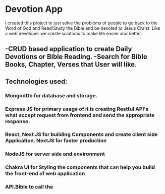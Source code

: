 # Devotion App
 I created this project to just solve the problems of people to go back to the Word of God and Read/Study the Bible and be devoted to Jesus Christ. Like a web developer we create solutions to make life easier and better.  
 
 -CRUD based application to create Daily Devotions or Bible Reading. 
 -Search for Bible Books, Chapter, Verses that User will like.
 -
 
 ## Technologies used: 
 
 ### MongodDb for database and storage. 
 ### Express JS for  primary usage of it is creating Restful API's what accept request from frontend and send the appropriate response.
 ### React, Next JS for building Components and create client side Application. NextJS for faster production
 ### NodeJS for server side and environment
 ### Chakra UI for Styling the components that can help you build the front-end of web application
 ### API.Bible to call the
